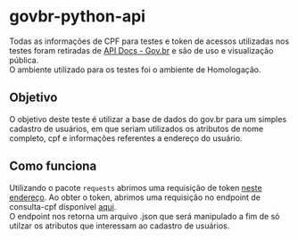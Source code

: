 # govbr-python-api

Todas as informações de CPF para testes e token de acessos utilizadas nos testes foram retiradas de [API Docs - Gov.br](https://www.gov.br/conecta/catalogo/apis/cadastro-base-do-cidadao-cbc-cpf/swagger_cpf_light.json/swagger_view) e são de uso e visualização pública.<br/>
O ambiente utilizado para os testes foi o ambiente de Homologação.

## Objetivo

O objetivo deste teste é utilizar a base de dados do gov.br para um simples cadastro de usuários, em que seriam utilizados os atributos de nome completo, cpf e informações referentes a endereço do usuário.

## Como funciona

Utilizando o pacote ``requests`` abrimos uma requisição de token [neste endereço](https://h-apigateway.conectagov.estaleiro.serpro.gov.br/oauth2/jwt-token). Ao obter o token, abrimos uma requisição no endpoint de consulta-cpf disponível [aqui](https://h-apigateway.conectagov.estaleiro.serpro.gov.br/api-cpf-light/v2/consulta/cpf). <br/>
O endpoint nos retorna um arquivo .json que será manipulado a fim de só utilzar os atributos que interessam ao cadastro de usuários.
